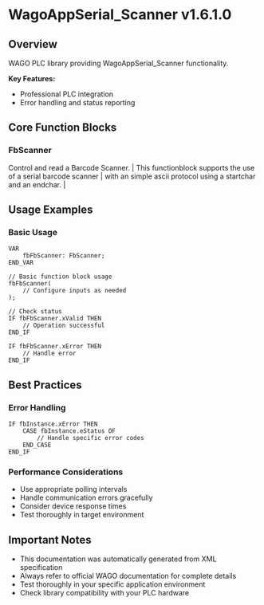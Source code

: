 # WagoAppSerial_Scanner v1.6.1.0

## Overview
WAGO PLC library providing WagoAppSerial_Scanner functionality.

**Key Features:**
- Professional PLC integration
- Error handling and status reporting

## Core Function Blocks

### FbScanner
Control and read a Barcode Scanner. | This functionblock supports the use of a serial barcode scanner | with an simple ascii protocol using a startchar and an endchar. |

## Usage Examples

### Basic Usage
```iec
VAR
    fbFbScanner: FbScanner;
END_VAR

// Basic function block usage
fbFbScanner(
    // Configure inputs as needed
);

// Check status
IF fbFbScanner.xValid THEN
    // Operation successful
END_IF

IF fbFbScanner.xError THEN
    // Handle error
END_IF
```

## Best Practices

### Error Handling
```iec
IF fbInstance.xError THEN
    CASE fbInstance.eStatus OF
        // Handle specific error codes
    END_CASE
END_IF
```

### Performance Considerations
- Use appropriate polling intervals
- Handle communication errors gracefully
- Consider device response times
- Test thoroughly in target environment

## Important Notes

- This documentation was automatically generated from XML specification
- Always refer to official WAGO documentation for complete details
- Test thoroughly in your specific application environment
- Check library compatibility with your PLC hardware

